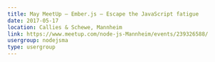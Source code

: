 ```yaml
---
title: May MeetUp – Ember.js – Escape the JavaScript fatigue
date: 2017-05-17
location: Callies & Schewe, Mannheim
link: https://www.meetup.com/node-js-Mannheim/events/239326588/
usergroup: nodejsma
type: usergroup
---
```


